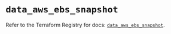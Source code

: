 # `data_aws_ebs_snapshot`

Refer to the Terraform Registry for docs: [`data_aws_ebs_snapshot`](https://registry.terraform.io/providers/hashicorp/aws/4.54.0/docs/data-sources/ebs_snapshot).
